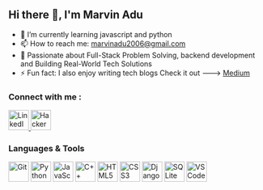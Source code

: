 ## Hi there 👋, I'm Marvin Adu

- 🌱 I’m currently learning javascript and python
- 📫 How to reach me: [marvinadu2006@gmail.com](mailto:marvinadu2006@gmail.com)
- 🎯 Passionate about  Full-Stack Problem Solving, backend development and  Building Real-World Tech Solutions
- ⚡ Fun fact: I also enjoy writing tech blogs
  Check it out ---> [Medium](https://medium.com/@marvinadu2006)

### Connect with me :
<p align="left">
  <a href="https://www.linkedin.com/in/marvin-adu-24a24a34a/">
    <img src="https://cdn.jsdelivr.net/gh/devicons/devicon/icons/linkedin/linkedin-original.svg" alt="LinkedIn" width="40" height="40"/>
  </a>
  <a href="https://www.hackerrank.com/profile/marvinadu2006">
    <img src="https://cdn.worldvectorlogo.com/logos/hackerrank.svg" alt="HackerRank" width="40" height="40"/>
  </a>
</p>


</p>

### Languages & Tools

<p align="left">
  <img src="https://cdn.jsdelivr.net/gh/devicons/devicon/icons/git/git-original.svg" alt="Git" width="40" height="40"/>
  <img src="https://cdn.jsdelivr.net/gh/devicons/devicon/icons/python/python-original.svg" alt="Python" width="40" height="40"/>
  <img src="https://cdn.jsdelivr.net/gh/devicons/devicon/icons/javascript/javascript-original.svg" alt="JavaScript" width="40" height="40"/>
  <img src="https://cdn.jsdelivr.net/gh/devicons/devicon/icons/cplusplus/cplusplus-original.svg" alt="C++" width="40" height="40"/>
  <img src="https://cdn.jsdelivr.net/gh/devicons/devicon/icons/html5/html5-original.svg" alt="HTML5" width="40" height="40"/>
  <img src="https://cdn.jsdelivr.net/gh/devicons/devicon/icons/css3/css3-original.svg" alt="CSS3" width="40" height="40"/>
  <img src="https://cdn.jsdelivr.net/gh/devicons/devicon/icons/django/django-plain.svg" alt="Django" width="40" height="40"/>
  <img src="https://cdn.jsdelivr.net/gh/devicons/devicon/icons/sqlite/sqlite-original.svg" alt="SQLite" width="40" height="40"/>
  <img src="https://cdn.jsdelivr.net/gh/devicons/devicon/icons/vscode/vscode-original.svg" alt="VS Code" width="40" height="40"/>
</p>


<!--
- 👯 I’m looking to collaborate on ...
- 🤔 I’m looking for help with ...
- 💬 Ask me about ...
- 🔭 I’m currently working on ...
-->

